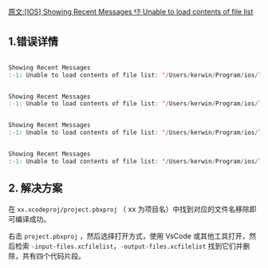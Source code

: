 [原文:[IOS] Showing Recent Messages :-1: Unable to load contents of file list](https://www.jianshu.com/p/6461abf21fd9)

## 1.错误详情

```swift

Showing Recent Messages
:-1: Unable to load contents of file list: '/Users/kerwin/Program/ios/lover/Pods/Target Support Files/Pods-Lover/Pods-Lover-frameworks-Debug-input-files.xcfilelist' (in target 'Lover')


Showing Recent Messages
:-1: Unable to load contents of file list: '/Users/kerwin/Program/ios/lover/Pods/Target Support Files/Pods-Lover/Pods-Lover-frameworks-Debug-output-files.xcfilelist' (in target 'Lover')


Showing Recent Messages
:-1: Unable to load contents of file list: '/Users/kerwin/Program/ios/lover/Pods/Target Support Files/Pods-Lover/Pods-Lover-resources-Debug-input-files.xcfilelist' (in target 'Lover')


Showing Recent Messages
:-1: Unable to load contents of file list: '/Users/kerwin/Program/ios/lover/Pods/Target Support Files/Pods-Lover/Pods-Lover-resources-Debug-output-files.xcfilelist' (in target 'Lover')
```

## 2. 解决方案

在 `xx.xcodeproj/project.pbxproj` （ xx 为项目名）中找到对应的文件名移除即可编译成功。

右击 `project.pbxproj` ，然后选择打开方式，使用 VsCode 或其他工具打开，然后检索 `-input-files.xcfilelist`，`-output-files.xcfilelist` 找到它们并删除，共有四个代码片段。

 
